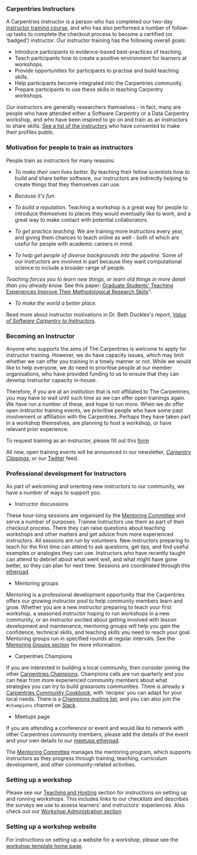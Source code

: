 ### Carpentries Instructors

A Carpentries instructor is a person who has completed our two-day [instructor training course](http://carpentries.github.io/instructor-training/), and who has also performed a number of follow-up tasks to complete the checkout process to become a certified (or ‘badged’) instructor. Our instructor training has the following overall goals:

- Introduce participants to evidence-based best-practices of teaching.
- Teach participants how to create a positive environment for learners at workshops.
- Provide opportunities for participants to practise and build teaching skills.
- Help participants become integrated into the Carpentries community.
- Prepare participants to use these skills in teaching Carpentry workshops.


Our instructors are generally researchers themselves - in fact, many are people who have attended either a Software Carpentry or a Data Carpentry workshop, and who have been inspired to go on and train as an instructors to share skills. [See a list of the instructors](https://carpentries.org/instructors/) who have consented to make their profiles public. 


### Motivation for people to train as instructors


People train as instructors for many reasons:

- *To make their own lives better.* By teaching their fellow scientists how to build and share better software, our instructors are indirectly helping to create things that they themselves can use.

- *Because it's fun.* 

- *To build a reputation.* Teaching a workshop is a great way for people to introduce themselves to places they would eventually like to work, and a great way to make contact with potential collaborators.

- *To get practice teaching.* We are training more instructors every year, and giving them chances to teach online as well - both of which are useful for people with academic careers in mind.

- *To help get people of diverse backgrounds into the pipeline.* Some of our instructors are involved in part because they want computational science to include a broader range of people.

*Teaching forces you to learn new things, or learn old things in more detail than you already know.* See this paper: [Graduate Students' Teaching Experiences Improve Their Methodological Research Skills](http://science.sciencemag.org/content/333/6045/1037)".

- *To make the world a better place.* 

Read more about instructor motivations in Dr. Beth Duckles's report, [*Value of Software Carpentry to Instructors*](https://software-carpentry.org/files/bib/duckles-instructor-engagement-2016.pdf).


### Becoming an Instructor


Anyone who supports the aims of The Carpentries is welcome to apply for instructor training. However, we do have capacity issues, which may limit whether we can offer you training in a timely manner or not. While we would like to help everyone, we do need to prioritise people at our member organisations, who have provided funding to us to ensure that they can develop instructor capacity in-house. 

Therefore, if you are at an institution that is not affiliated to The Carpentries, you may have to wait until such time as we can offer open trainings again. We have run a number of these, and hope to run more. When we do offer open instructor training events, we prioritise people who have some past involvement or affiliation with the Carpentries. Perhaps they have taken part in a workshop themselves, are planning to host a workshop, or have relevant prior experience. 

To request training as an instructor, please fill out this [form](https://amy.software-carpentry.org/forms/request_training/)

All new, open training events will be announced in our newsletter, [*Carpentry Clippings*](http://eepurl.com/cfODMH), or our [Twitter](https://twitter.com/thecarpentries) feed.

### Professional development for Instructors 


As part of welcoming and orienting new instructors to our community, we have a number of ways to support you.


- Instructor discussions

These hour-long sessions are organised by the [Mentoring Committee](https://docs.carpentries.org/topic_folders/mentoring/mentoring-subcommittee.html) and serve a number of purposes. Trainee instructors use them as part of their checkout process. There they can raise questions about teaching workshops and other matters and get advice from more experienced instructors. All sessions are run by volunteers. New instructors preparing to teach for the first time can attend to ask questions, get tips, and find useful examples or analogies they can use. Instructors who have recently taught can attend to debrief about what went well, and what might have gone better, so they can plan for next time. Sessions are coordinated through this [etherpad](https://pad.carpentries.org/instructor-discussion). 


- Mentoring groups

Mentoring is a professional development opportunity that the Carpentries offers our growing instructor pool to help community members learn and grow. Whether you are a new instructor preparing to teach your first workshop, a seasoned instructor hoping to run workshops in a new community, or an instructor excited about getting involved with lesson development and maintenance, mentoring groups will help you gain the confidence, technical skills, and teaching skills you need to reach your goal. Mentoring groups run in specified rounds at regular intervals. See the [Mentoring Groups section](https://docs.carpentries.org/topic_folders/mentoring/mentoring-groups.html) for more information. 


- Carpentries Champions

If you are interested in building a local community, then consider joining the other [Carpentries Champions](https://pad.carpentries.org/champions). Champions calls are run quarterly and you can hear from more experienced community members about what strategies you can try to build grassroots communities. There is already a [Carpentries Community Cookbook](https://cookbook.carpentries.org/), with ‘recipes’ you can adapt for your local needs. There is a [Champions mailing list](https://carpentries.topicbox.com/groups/champions), and you can also join the `#champions` channel on [Slack](https://swc-slack-invite.herokuapp.com/).


- Meetups page

If you are attending a conference or event and would like to network with other Carpentries community members, please add the details of the event and your own details to our [meetups etherpad](https://pad.carpentries.org/swc-events-meetup).


The [Mentoring Committee](https://docs.carpentries.org/topic_folders/mentoring/mentoring-subcommittee.html) manages the mentoring program, which supports instructors as they progress through training, teaching, curriculum development, and other community-related activities.


### Setting up a workshop


Please see our [Teaching and Hosting](https://docs.carpentries.org/topic_folders/hosts_instructors/index.html) section for instructions on setting up and running workshops. This includes links to our checklists and describes the surveys we use to assess learners' and instructors' experiences. Also check out our [Workshop Administration section](https://docs.carpentries.org/topic_folders/workshop_administration/index.html)



### Setting up a workshop website


For instructions on setting up a website for a workshop, please see the [workshop template home page](https://github.com/carpentries/workshop-template).

